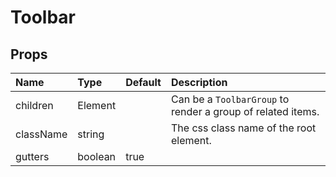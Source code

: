 Toolbar
=======



Props
-----


| Name | Type | Default | Description |
|:-----|:-----|:-----|:-----|
| children | Element |  |  Can be a `ToolbarGroup` to render a group of related items. |
| className | string |  |  The css class name of the root element. |
| gutters | boolean | true |   |
